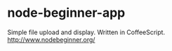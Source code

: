 node-beginner-app
=================

Simple file upload and display. Written in CoffeeScript. http://www.nodebeginner.org/